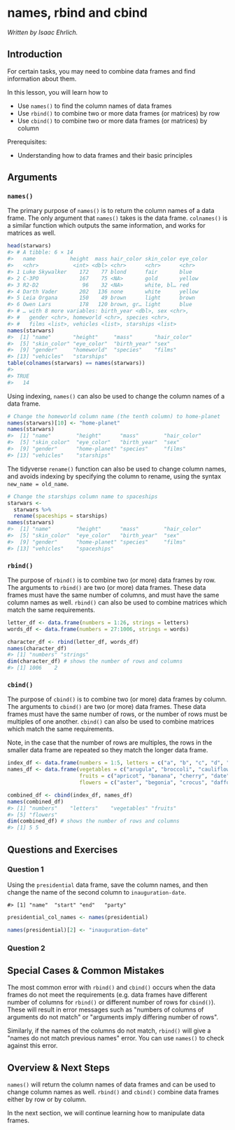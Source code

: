 



# names, rbind and cbind

*Written by Isaac Ehrlich.*

## Introduction

For certain tasks, you may need to combine data frames and find information about them.

In this lesson, you will learn how to

* Use `names()` to find the column names of data frames
* Use `rbind()` to combine two or more data frames (or matrices) by row
* Use `cbind()` to combine two or more data frames (or matrices) by column

Prerequisites:

* Understanding how to data frames and their basic principles

## Arguments

### `names()`

The primary purpose of `names()` is to return the column names of a data frame. The only argument that `names()` takes is the data frame. `colnames()` is a similar function which outputs the same information, and works for matrices as well.


```r
head(starwars)
#> # A tibble: 6 × 14
#>   name           height  mass hair_color skin_color eye_color
#>   <chr>           <int> <dbl> <chr>      <chr>      <chr>    
#> 1 Luke Skywalker    172    77 blond      fair       blue     
#> 2 C-3PO             167    75 <NA>       gold       yellow   
#> 3 R2-D2              96    32 <NA>       white, bl… red      
#> 4 Darth Vader       202   136 none       white      yellow   
#> 5 Leia Organa       150    49 brown      light      brown    
#> 6 Owen Lars         178   120 brown, gr… light      blue     
#> # … with 8 more variables: birth_year <dbl>, sex <chr>,
#> #   gender <chr>, homeworld <chr>, species <chr>,
#> #   films <list>, vehicles <list>, starships <list>
names(starwars)
#>  [1] "name"       "height"     "mass"       "hair_color"
#>  [5] "skin_color" "eye_color"  "birth_year" "sex"       
#>  [9] "gender"     "homeworld"  "species"    "films"     
#> [13] "vehicles"   "starships"
table(colnames(starwars) == names(starwars))
#> 
#> TRUE 
#>   14
```

Using indexing, `names()` can also be used to change the column names of a data frame.


```r
# Change the homeworld column name (the tenth column) to home-planet
names(starwars)[10] <- "home-planet"
names(starwars)
#>  [1] "name"        "height"      "mass"        "hair_color" 
#>  [5] "skin_color"  "eye_color"   "birth_year"  "sex"        
#>  [9] "gender"      "home-planet" "species"     "films"      
#> [13] "vehicles"    "starships"
```

The tidyverse `rename()` function can also be used to change column names, and avoids indexing by specifying the column to rename, using the syntax `new_name = old_name`.


```r
# Change the starships column name to spaceships
starwars <- 
  starwars %>% 
  rename(spaceships = starships)
names(starwars)
#>  [1] "name"        "height"      "mass"        "hair_color" 
#>  [5] "skin_color"  "eye_color"   "birth_year"  "sex"        
#>  [9] "gender"      "home-planet" "species"     "films"      
#> [13] "vehicles"    "spaceships"
```
 

### `rbind()`

The purpose of `rbind()` is to combine two (or more) data frames by row. The arguments to `rbind()` are two (or more) data frames. These data frames must have the same number of columns, and must have the same column names as well. `rbind()` can also be used to combine matrices which match the same requirements.


```r
letter_df <- data.frame(numbers = 1:26, strings = letters)
words_df <- data.frame(numbers = 27:1006, strings = words)

character_df <- rbind(letter_df, words_df)
names(character_df)
#> [1] "numbers" "strings"
dim(character_df) # shows the number of rows and columns
#> [1] 1006    2
```

### `cbind()`

The purpose of `cbind()` is to combine two (or more) data frames by column. The arguments to `cbind()` are two (or more) data frames. These data frames must have the same number of rows, or the number of rows must be multiples of one another. `cbind()` can also be used to combine matrices which match the same requirements. 

Note, in the case that the number of rows are multiples, the rows in the smaller data frame are repeated so they match the longer data frame.


```r
index_df <- data.frame(numbers = 1:5, letters = c("a", "b", "c", "d", "e"))
names_df <- data.frame(vegetables = c("arugula", "broccoli", "cauliflower", "dill", "endive"),
                       fruits = c("apricot", "banana", "cherry", "date", "elderberry"),
                       flowers = c("aster", "begonia", "crocus", "daffodil", "echium"))

combined_df <- cbind(index_df, names_df)
names(combined_df)
#> [1] "numbers"    "letters"    "vegetables" "fruits"    
#> [5] "flowers"
dim(combined_df) # shows the number of rows and columns
#> [1] 5 5
```


## Questions and Exercises

### Question 1

Using the `presidential` data frame, save the column names, and then change the name of the second column to `inauguration-date`.


```
#> [1] "name"  "start" "end"   "party"
```


```r
presidential_col_names <- names(presidential)

names(presidential)[2] <- "inauguration-date"
```


### Question 2




<!-- ```{r rbind-q2, echo = FALSE} -->
<!-- question("If you were to rbind() a data frame to itself, ", -->
<!-- answer("the number of columns would double"), -->
<!-- answer("the number of rows would double", correct = TRUE), -->
<!-- answer("both the number of rows and the number of columns would double"), -->
<!-- allow_retry = TRUE) -->
<!-- ``` -->

<!-- #### Question 3 -->

<!-- ```{r rbind-q3, echo = FALSE} -->
<!-- question("Select the following true statements about rbind() arguments", -->
<!-- answer("The data frames must have the same number of columns", correct = TRUE), -->
<!-- answer("The data frames must have the same number of rows"), -->
<!-- answer("The column names of the data frames must be the same", correct = TRUE), -->
<!-- answer("The data frames must have the same name"), -->
<!-- allow_retry = TRUE) -->
<!-- ``` -->

<!-- #### Question 4 -->

<!-- Bind the `presidential` data set to itself using `rbind()`. -->

<!-- ```{r rbind-q4, echo = FALSE, exercise = TRUE} -->
<!-- # Enter your code below -->

<!-- # double_presidential <-  -->

<!-- dim(presidential) -->
<!-- # dim(double_presidential) -->
<!-- ``` -->

<!-- ```{r rbind-q4-solution} -->
<!-- double_presidential <- rbind(presidential, presidential) -->
<!-- ``` -->


<!-- #### Question 5 -->

<!-- ```{r cbind-q5, echo = FALSE} -->
<!-- question("If you were to cbind() a data frame to itself, ", -->
<!-- answer("the number of columns would double", correct = TRUE), -->
<!-- answer("the number of rows would double"), -->
<!-- answer("both the number of rows and the number of columns would double"), -->
<!-- allow_retry = TRUE) -->
<!-- ``` -->

<!-- #### Question 6 -->

<!-- Bind the `presidential` data set to itself using `cbind()`. -->

<!-- ```{r cbind-q6, echo = FALSE, exercise = TRUE} -->
<!-- # Enter your code below -->

<!-- double_presidential <- -->

<!-- dim(presidential) -->
<!-- # dim(double_presidential) -->
<!-- ``` -->

<!-- ```{r cbind-q6-solution} -->
<!-- double_presidential <- cbind(presidential, presidential) -->
<!-- ``` -->

## Special Cases & Common Mistakes

The most common error with `rbind()` and `cbind()` occurs when the data frames do not meet the requirements (e.g. data frames have different number of columns for `rbind()` or different number of rows for `cbind()`). These will result in error messages such as "numbers of columns of arguments do not match" or "arguments imply differing number of rows". 

Similarly, if the names of the columns do not match, `rbind()` will give a "names do not match previous names" error. You can use `names()` to check against this error.


## Overview & Next Steps

`names()` will return the column names of data frames and can be used to change column names as well. `rbind()` and `cbind()` combine data frames either by row or by column.

In the next section, we will continue learning how to manipulate data frames.


